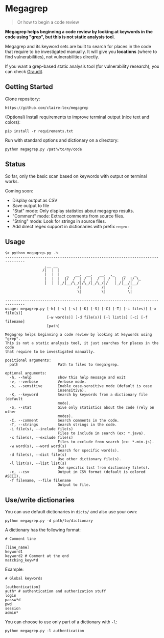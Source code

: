 Megagrep
========

> Or how to begin a code review

**Megagrep helps beginning a code review by looking at keywords in the code using
"grep", but this is not static analysis tool**. 

Megagrep and its keyword sets are built to search for places in the code that
require to be investigated manually. It will give you **locations** (where to
find vulnerabilities), not vulnerabilities directly.

If you want a grep-based static analysis tool (for vulnerability research), you
can check [Graudit](https://github.com/wireghoul/graudit).

Getting Started
---------------

Clone repository:

```
https://github.com/claire-lex/megagrep
```

(Optional) Install requirements to improve terminal output (nice text and colors):

```
pip install -r requirements.txt
```

Run with standard options and dictionary on a directory:
```
python megagrep.py /path/to/my/code
```

Status
------

So far, only the basic scan based on keywords with output on terminal works.

Coming soon:

* Display output as CSV
* Save output to file
* "Stat" mode: Only display statistics about megagrep results.
* "Comment" mode: Extract comments from source files.
* "String" mode: Look for strings in source files.
* Add direct regex support in dictionaries with prefix `regex:`

Usage
-----

```
$> python megagrep.py -h
-------------------------------------------------------------------------------
                  ,__ __                                      
                 /|  |  |                                     
                  |  |  |   _   __,  __,   __,  ,_    _    _  
                  |  |  |  |/  /  | /  |  /  | /  |  |/  |/ \_
                  |  |  |_/|__/\_/|/\_/|_/\_/|/   |_/|__/|__/ 
                                 /|         /|          /|    
                                 \|         \|          \|    

-------------------------------------------------------------------------------
usage: megagrep.py [-h] [-v] [-s] [-K] [-S] [-C] [-T] [-i files)] [-x file(s)]
                   [-w word(s)] [-d file(s)] [-l list(s] [-c] [-f filename]
                   [path]

Megagrep helps beginning a code review by looking at keywords using "grep".
This is not a static analysis tool, it just searches for places in the code
that require to be investigated manually.

positional arguments:
  path                  Path to files to (mega)grep.

optional arguments:
  -h, --help            show this help message and exit
  -v, --verbose         Verbose mode.
  -s, --sensitive       Enable case-sensitive mode (default is case
                        insensitive).
  -K, --keyword         Search by keywords from a dictionary file (default
                        mode).
  -S, --stat            Give only statistics about the code (rely on other
                        modes).
  -C, --comment         Search comments in the code.
  -T, --strings         Search strings in the code.
  -i file(s), --include file(s)
                        Files to include in search (ex: *.java).
  -x file(s), --exclude file(s)
                        Files to exclude from search (ex: *.min.js).
  -w word(s), --word word(s)
                        Search for specific word(s).
  -d file(s), --dict file(s)
                        Use other dictionary file(s).
  -l list(s), --list list(s)
                        Use specific list from dictionary file(s).
  -c, --csv             Output in CSV format (default is colored ASCII).
  -f filename, --file filename
                        Output to file.
```

Use/write dictionaries
----------------------

You can use default dictionaries in ``dicts/`` and also use your own:

```
python megagrep.py -d path/to/dictionary
```

A dictionary has the following format:

```
# Comment line

[line_name]
keyword1
keyword2 # Comment at the end
matching_keyw*d
```

Example:

```
# Global keywords

[authentication]
auth* # authentication and authorization stuff
login
passw*d
pwd
session
admin*
```

You can choose to use only part of a dictionary with ``-l``:

```
python megagrep.py -l authentication
```
